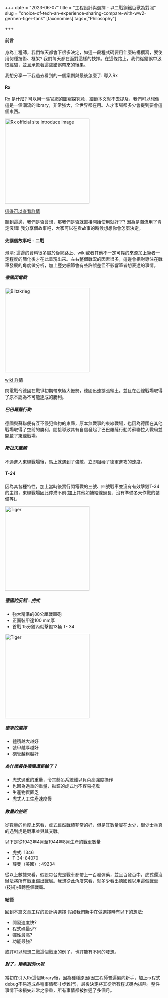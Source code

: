 +++
date = "2023-06-07"
title = "工程設計與選擇 - 以二戰鋼鐵巨獸為對照"
slug = "choice-of-tech-an-experience-sharing-compare-with-ww2-germen-tiger-tank"
[taxonomies]
tags=["Philosophy"]

+++

#### 前言

身為工程師，我們每天都會下很多決定，如這一段程式碼要用什麼結構撰寫，要使用何種技術、框架? 我們每天都在面對這樣的抉擇。在這條路上，我們從錯誤中汲取經驗，並且承擔著這些錯誤帶來的後果。

我想分享一下我過去看到的一個案例與最後怎麼了: 導入Rx

#### Rx 

Rx 是什麼? 可以用一張官網的圖窺探究竟，細節本文就不去提及，我們可以想像這是一個潮流的library，非常強大，全世界都在用。人才市場都多少會提到要會這個東西。

<p>
<img src="/rx_intro.png" width="270" alt="Rx official site introduce image" />
</p>

[這邊可以查看詳情](https://reactivex.io/)

聽到這邊，我們是否會想，那我們是否就直接開始使用就好了?
因為是潮流用了肯定沒錯!
我分享個故事吧，大家可以在看故事的時候想想你會怎麼決定。

#### 先講個故事吧 - 二戰

澄清: 這邊的資料很多屬於從網路上、wiki或者其他不一定可靠的來源加上筆者一定程度的簡化後才在此呈現出來。左右整個戰況的因素很多，這邊會相對專注在戰車發展的角度做分析，加上歷史細節會有些許誤差但不影響筆者想表達的事情。

##### 德國閃電戰

<p>
<img src="/blitzkrieg.jpg" width="270" alt="Blitzkrieg" />
</p>


[wiki 詳情](https://zh.wikipedia.org/zh-tw/%E9%97%AA%E7%94%B5%E6%88%98?useskin=vector#)

閃電戰令德國在戰爭初期帶來極大優勢，德國迅速擴張領土。並且在西線戰場取得了原本認為不可能達成的勝利。

##### 巴巴羅薩行動

德國與蘇聯便有互不侵犯條約的東縣，原本無戰事的東線戰場，也因為德國在其他戰場取得了空前的勝利，間接導致其有自信發起了巴巴羅薩行動將蘇聯拉入戰局並開啟了東線戰場。

##### 斯拉夫鐵騎

不過進入東線戰場後，馬上就遇到了強敵，立即阻礙了德軍進攻的速度。

##### T-34

因為其各種特性，加上當時後實行閃電戰的三號、四號戰車並沒有有效擊毀T-34的主炮，東線戰場因此停滯不前(加上其他如補給線過長、沒有準備冬天作戰的裝備等)。

<p>
<img src="https://upload.wikimedia.org/wikipedia/commons/8/88/Tank_monument_next_to_the_metro_station_Shulyavska.JPG" width="270" alt="Tiger" />
</p>

##### 德國的反制 - 虎式

- 強大精準的88公厘戰車砲
- 正面裝甲達100 mm厚
- 首戰 15分鐘內就擊毀13輛 T- 34

<p>
<img src="https://upload.wikimedia.org/wikipedia/commons/thumb/9/94/Tiger_131_%287527948486%29.jpg/1280px-Tiger_131_%287527948486%29.jpg" width="270" alt="Tiger" />
</p>

##### 德軍的選擇

- 體積越大越好
- 裝甲越厚越好
- 砲管越粗越好

##### 為什麼最後德國還是輸了？

- 虎式過重的重量，令其懸吊系統難以負荷高強度操作
- 也因為過重的重量，拋錨的虎式也不容易拖曳
- 生產物資匱乏
- 虎式人工生產速度慢

##### 數量的差距

從數量的角度上來看，虎式雖然戰績非常的好，但是其數量實在太少，很少士兵真的遇到虎是戰車並與其交戰。

以下是從1942年4月至1944年8月生產的戰車數量

- 虎式: 1346
- T-34: 84070
- 薛曼（美國）: 49234

從以上數據來看，假設每台虎是戰車都帶上一百發彈藥，並且百發百中，虎式還沒辦法將所有戰車踢出戰局。我想從此角度來看，就多少看出德國難以用這個戰車(技術)扭轉整個戰局。

#### 結語

回到本篇文章工程的設計與選擇
假如我們新中在做選擇時有以下的想法:

- 開發速度快?
- 程式碼最少?
- 彈性最高?
- 功能最強?

或許可以想想二戰這個戰車的例子，也許能有不同的發想。

##### 對了，剛剛說的rx呢

當初在引入Rx這個library後，因為種種原因(因工程師普遍偏向新手，加上rx程式debug不易造成各種事情都寸步難行)，最後決定將其從所有程式碼內拔除。整件事情下來損失非常之慘重，所有事情都被推遲了多個月。
